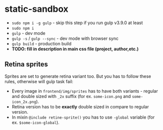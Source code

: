 # static-sandbox
* `sudo npm i -g gulp` - skip this step if you run gulp v3.9.0 at least
* `sudo npm i`
* `gulp` - dev mode
* `gulp -s` / `gulp --sync` - dev mode with browser sync
* `gulp build` - production build
* **TODO: fill in description in main css file (project, author,etc.)**

## Retina sprites
Sprites are set to generate retina variant too.
But you has to follow these rules, otherwise will gulp task fail:
* Every image in `frontend/img/sprites` has to have both variants - regular and double sized with `_2x` suffix (for ex. `some-icon.png` and `some-icon_2x.png`).
* Retina version has to be **exactly** double sized in compare to regular version.
* In mixin `@include retine-sprite()` you has to use `-global` variable (for ex. `$some-icon-global`).


